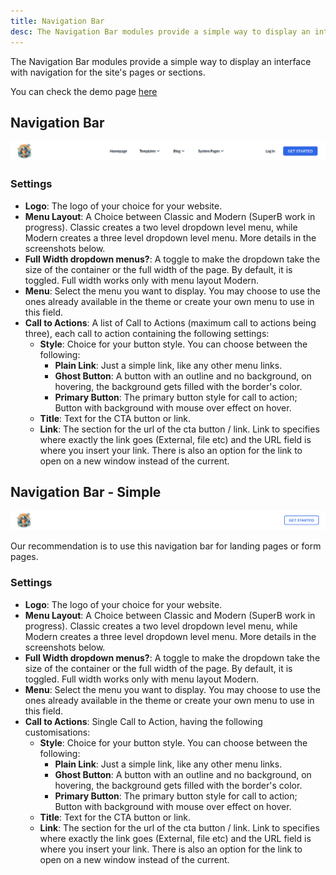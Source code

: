 ```yaml
---
title: Navigation Bar
desc: The Navigation Bar modules provide a simple way to display an interface with navigation for the site's pages or sections.
---
```


The Navigation Bar modules provide a simple way to display an interface with navigation for the site's pages or sections.

You can check the demo page [here](https://143910617.hs-sites-eu1.com/module-navigation-bar)

## Navigation Bar

<img src="./nav-bar.png" alt="Screenshot of Navigation Bar Module" />

### Settings
- **Logo**: The logo of your choice for your website.
- **Menu Layout**: A Choice between Classic and Modern (SuperB work in progress). Classic creates a two level dropdown level menu, while Modern creates a three level dropdown level menu. More details in the screenshots below.
- **Full Width dropdown menus?**: A toggle to make the dropdown take the size of the container or the full width of the page. By default, it is toggled. Full width works only with menu layout Modern.
- **Menu**: Select the menu you want to display. You may choose to use the ones already available in the theme or create your own menu to use in this field.
- **Call to Actions**: A list of Call to Actions (maximum call to actions being three), each call to action containing the following settings:
  - **Style**: Choice for your button style. You can choose between the following:
    - **Plain Link**: Just a simple link, like any other menu links.
    - **Ghost Button**: A button with an outline and no background, on hovering, the background gets filled with the border's color.
    - **Primary Button**: The primary button style for call to action; Button with background with mouse over effect on hover.
  - **Title**: Text for the CTA button or link.
  - **Link**: The section for the url of the cta button / link. Link to specifies where exactly the link goes (External, file etc) and the URL field is where you insert your link. There is also an option for the link to open on a new window instead of the current.

## Navigation Bar - Simple

<img src="./nav-bar-simple.png" alt="Screenshot of Navigation Bar Simple Module" />

Our recommendation is to use this navigation bar for landing pages or form pages.

### Settings
- **Logo**: The logo of your choice for your website.
- **Menu Layout**: A Choice between Classic and Modern (SuperB work in progress). Classic creates a two level dropdown level menu, while Modern creates a three level dropdown level menu. More details in the screenshots below.
- **Full Width dropdown menus?**: A toggle to make the dropdown take the size of the container or the full width of the page. By default, it is toggled. Full width works only with menu layout Modern.
- **Menu**: Select the menu you want to display. You may choose to use the ones already available in the theme or create your own menu to use in this field.
- **Call to Actions**: Single Call to Action, having the following customisations:
  - **Style**: Choice for your button style. You can choose between the following:
    - **Plain Link**: Just a simple link, like any other menu links.
    - **Ghost Button**: A button with an outline and no background, on hovering, the background gets filled with the border's color.
    - **Primary Button**: The primary button style for call to action; Button with background with mouse over effect on hover.
  - **Title**: Text for the CTA button or link.
  - **Link**: The section for the url of the cta button / link. Link to specifies where exactly the link goes (External, file etc) and the URL field is where you insert your link. There is also an option for the link to open on a new window instead of the current.
